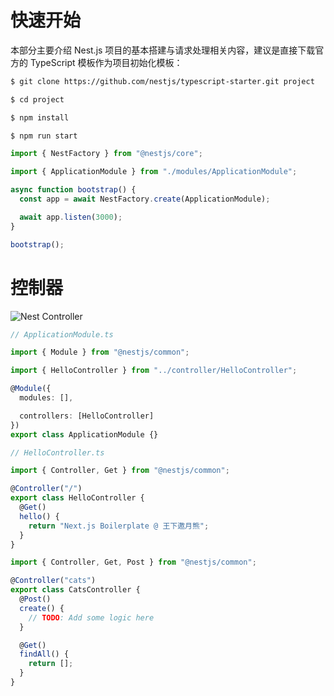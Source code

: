 # 快速开始

本部分主要介绍 Nest.js 项目的基本搭建与请求处理相关内容，建议是直接下载官方的 TypeScript 模板作为项目初始化模板：

```sh
$ git clone https://github.com/nestjs/typescript-starter.git project

$ cd project

$ npm install

$ npm run start
```

```ts
import { NestFactory } from "@nestjs/core";

import { ApplicationModule } from "./modules/ApplicationModule";

async function bootstrap() {
  const app = await NestFactory.create(ApplicationModule);

  await app.listen(3000);
}

bootstrap();
```

# 控制器

![Nest Controller](https://docs.nestjs.com/assets/Controllers_1.png)

```ts
// ApplicationModule.ts

import { Module } from "@nestjs/common";

import { HelloController } from "../controller/HelloController";

@Module({
  modules: [],

  controllers: [HelloController]
})
export class ApplicationModule {}
```

```ts
// HelloController.ts

import { Controller, Get } from "@nestjs/common";

@Controller("/")
export class HelloController {
  @Get()
  hello() {
    return "Next.js Boilerplate @ 王下邀月熊";
  }
}
```

```ts
import { Controller, Get, Post } from "@nestjs/common";

@Controller("cats")
export class CatsController {
  @Post()
  create() {
    // TODO: Add some logic here
  }

  @Get()
  findAll() {
    return [];
  }
}
```
